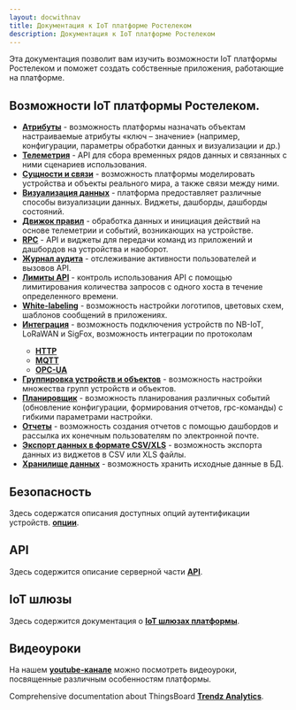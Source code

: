 ```yaml
---
layout: docwithnav
title: Документация к IoT платформе Ростелеком
description: Документация к IoT платформе Ростелеком
---
```


<p>Эта документация позволит вам изучить возможности IoT платформы Ростелеком и поможет создать собственные приложения, работающие на платформе.</p>

<h2>Возможности IoT платформы Ростелеком.</h2>

<ul>
<li><b><a href="/docs/user-guide/attributes/">Атрибуты</a></b> - возможность платформы назначать объектам настраиваемые атрибуты «ключ – значение» (например, конфигурации, параметры обработки данных и визуализации и др.)</li>
<li><b><a href="/docs/user-guide/telemetry/">Телеметрия</a></b> - API  для сбора временных рядов данных и связанных с ними сценариев использования.</li>
<li><b><a href="/docs/user-guide/rpc/">Сущности и связи</a></b> - возможность платформы моделировать устройства и объекты реального мира, а также связи между ними.</li>
<li><b><a href="/docs/guides#AnchorIDDataVisualization">Визуализация данных</a></b> - платформа предоставляет различные способы визуализации данных. Виджеты, дашборды, дашборды состояний.</li>
<li><b><a href="/docs/user-guide/rule-engine-2-0/re-getting-started/">Движок правил</a></b> - обработка данных и инициация действий на основе телеметрии и событий, возникающих на устройстве.</li>
<li><b><a href="/docs/user-guide/rpc/">RPC</a></b> - API и виджеты для передачи команд из приложений и дашбордов на устройства и наоборот.</li>
<li><b><a href="/docs/user-guide/audit-log/">Журнал аудита</a></b> - отслеживание активности пользователей и вызовов API.</li>
<li><b><a href="/docs/user-guide/api-limits/">Лимиты API</a></b> - контроль использования API с помощью лимитирования количества запросов с одного хоста в течение определенного времени.</li>

<li><b><a href="/docs/user-guide/white-labeling/">White-labeling</a></b> - возможность настройки логотипов, цветовых схем, шаблонов сообщений в приложениях.</li>
<li><b><a href="/docs/user-guide/integrations/">Интеграция</a></b> - возможность подключения устройств по NB-IoT, LoRaWAN и SigFox, возможность интеграции по протоколам </li>
    <ul>
        <li><b><a href="/docs/user-guide/integrations/http/">HTTP</a></b></li>
        <li><b><a href="/docs/user-guide/integrations/mqtt/">MQTT</a></b></li>
        <li><b><a href="/docs/user-guide/integrations/opc-ua/">OPC-UA</a></b></li>
    </ul>
<li><b><a href="/docs/user-guide/groups/">Группировка устройств и объектов</a></b> - возможность настройки множества групп устройств и объектов.</li>
<li><b><a href="/docs/user-guide/scheduler/">Планировщик</a></b> - возможность планирования различных событий (обновление конфигурации, формирования отчетов, rpc-команды) с гибкими параметрами настройки.</li>
<li><b><a href="/docs/user-guide/reporting/">Отчеты</a></b> - возможность создания отчетов с помощью дашбордов и рассылка их конечным пользователям по электронной почте.</li>
<li><b><a href="/docs/user-guide/csv-xls-data-export/">Экспорт данных в формате CSV/XLS</a></b> - возможность экспорта данных из виджетов в CSV или XLS файлы.</li>
<li><b><a href="/docs/user-guide/file-storage/">Хранилище данных</a></b> - возможность хранить исходные данные в БД.</li>
</ul>

<h2>Безопасность</h2>

<p>Здесь содержатся описания доступных опций аутентификации устройств. <b><a href="/docs/user-guide/device-credentials/">опции</a></b>.</p>


<h2>API</h2>

<p>Здесь содержится описание серверной части <b><a href="/docs/samples/">API</a></b>.</p>

<h2>IoT шлюзы</h2>

<p>Здесь содержится документация о <b><a href="/docs/iot-gateway/">IoT шлюзах платформы</a></b>.</p>

<h2>Видеоуроки</h2>

<p>На нашем <b><a href="https://www.youtube.com/channel/UCDb9fsV-YR4JmnipAMGsVAQ/videos">youtube-канале</a></b> можно посмотреть видеоуроки, посвященные различным особенностям платформы.</p>

<p>Comprehensive documentation about ThingsBoard <b><a href="/docs/trendz/">Trendz Analytics</a></b>.</p>
